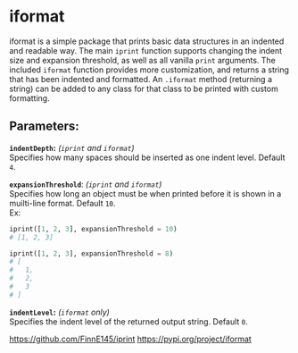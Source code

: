 # iformat

iformat is a simple package that prints basic data structures in an indented and readable way. The main `iprint` function supports changing the indent size and expansion threshold, as well as all vanilla `print` arguments. The included `iformat` function provides more customization, and returns a string that has been indented and formatted. An `.iformat` method (returning a string) can be added to any class for that class to be printed with custom formatting.

## Parameters:
**`indentDepth`:** *(`iprint` and `iformat`)*\
Specifies how many spaces should be inserted as one indent level. Default `4`.

**`expansionThreshold`**: *(`iprint` and `iformat`)*\
Specifies how long an object must be when printed before it is shown in a muilti-line format. Default `10`.\
Ex:
```py
iprint([1, 2, 3], expansionThreshold = 10)
# [1, 2, 3]

iprint([1, 2, 3], expansionThreshold = 8)
# [
#   1,
#   2,
#   3
# ]
```

**`indentLevel`:** *(`iformat` only)*\
Specifies the indent level of the returned output string. Default `0`.

https://github.com/FinnE145/iprint
https://pypi.org/project/iformat